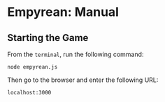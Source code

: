 # Empyrean: Manual

## Starting the Game

From the `terminal`, run the following command:

    node empyrean.js

Then go to the browser and enter the following URL:

    localhost:3000
